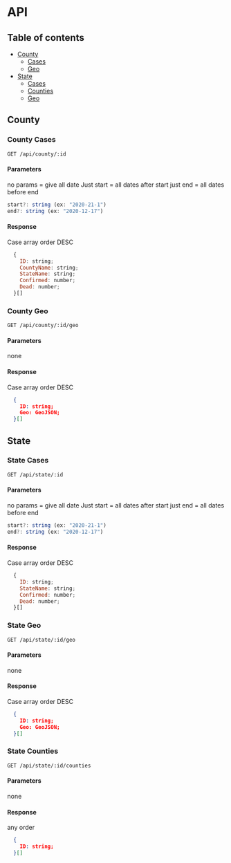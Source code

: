 # API

## Table of contents

- [County](#county)
  - [Cases](#county-cases)
  - [Geo](#county-geo)
- [State](#state)
  - [Cases](#state-cases)
  - [Counties](#state-counties)
  - [Geo](#state-geo)

## County

### County Cases

`GET /api/county/:id`

#### Parameters

no params = give all date
Just start = all dates after start
just end = all dates before end

```js
start?: string (ex: "2020-21-1")
end?: string (ex: "2020-12-17")
```

#### Response

Case array order DESC

```js
  {
    ID: string;
    CountyName: string;
    StateName: string;
    Confirmed: number;
    Dead: number;
  }[]
```

### County Geo

`GET /api/county/:id/geo`

#### Parameters

none

#### Response

Case array order DESC

```JSON
  {
    ID: string;
    Geo: GeoJSON;
  }[]
```

## State

### State Cases

`GET /api/state/:id`

#### Parameters

no params = give all date
Just start = all dates after start
just end = all dates before end

```js
start?: string (ex: "2020-21-1")
end?: string (ex: "2020-12-17")
```

#### Response

Case array order DESC

```js
  {
    ID: string;
    StateName: string;
    Confirmed: number;
    Dead: number;
  }[]
```

### State Geo

`GET /api/state/:id/geo`

#### Parameters

none

#### Response

Case array order DESC

```JSON
  {
    ID: string;
    Geo: GeoJSON;
  }[]
```

### State Counties

`GET /api/state/:id/counties`

#### Parameters

none

#### Response

any order

```JSON
  {
    ID: string;
  }[]
```
